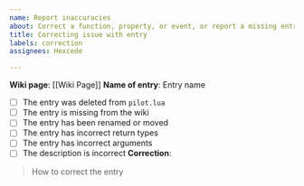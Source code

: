 ```yaml
---
name: Report inaccuracies
about: Correct a function, property, or event, or report a missing entry
title: Correcting issue with entry
labels: correction
assignees: Hexcede

---
```


**Wiki page**: [[Wiki Page]]
**Name of entry**: Entry name
* [ ] The entry was deleted from `pilot.lua`
* [ ] The entry is missing from the wiki
* [ ] The entry has been renamed or moved
* [ ] The entry has incorrect return types
* [ ] The entry has incorrect arguments
* [ ] The description is incorrect
**Correction**:
> How to correct the entry
